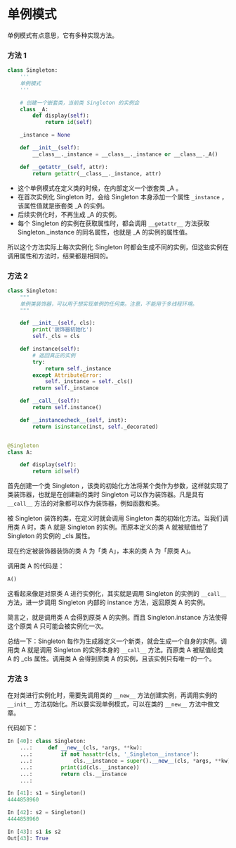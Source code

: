 # 单例模式

单例模式有点意思，它有多种实现方法。

### 方法 1

```python
class Singleton:
    '''
    单例模式
    '''

    # 创建一个嵌套类，当前类 Singleton 的实例会
    class _A:
        def display(self):
            return id(self)

    _instance = None

    def __init__(self):
        __class__._instance = __class__._instance or __class__._A()

    def __getattr__(self, attr):
        return getattr(__class__._instance, attr)
```

- 这个单例模式在定义类的时候，在内部定义一个嵌套类 _A 。
- 在首次实例化 Singleton 时，会给 Singleton 本身添加一个属性 `_instance` ，该属性值就是嵌套类 _A 的实例。
- 后续实例化时，不再生成 _A 的实例。
- 每个 Singleton 的实例在获取属性时，都会调用 `__getattr__` 方法获取 Singleton._instance 的同名属性，也就是 _A 的实例的属性值。

所以这个方法实际上每次实例化 Singleton 时都会生成不同的实例，但这些实例在调用属性和方法时，结果都是相同的。

### 方法 2

```python
class Singleton:
    """
    单例类装饰器，可以用于想实现单例的任何类。注意，不能用于多线程环境。
    """

    def __init__(self, cls):
        print('装饰器初始化')
        self._cls = cls

    def instance(self):
        # 返回真正的实例
        try:
            return self._instance
        except AttributeError:
            self._instance = self._cls()
        return self._instance

    def __call__(self):
        return self.instance()

    def __instancecheck__(self, inst):
        return isinstance(inst, self._decorated)


@Singleton
class A:

    def display(self):
        return id(self)
```

首先创建一个类 Singleton ，该类的初始化方法将某个类作为参数，这样就实现了类装饰器，也就是在创建新的类时 Singleton 可以作为装饰器。凡是具有 `__call__` 方法的对象都可以作为装饰器，例如函数和类。

被 Singleton 装饰的类，在定义时就会调用 Singleton 类的初始化方法。当我们调用类 A 时，类 A 就是 Singleton 的实例。而原本定义的类 A 就被赋值给了 Singleton 的实例的 _cls 属性。

现在约定被装饰器装饰的类 A 为「类 A」，本来的类 A 为「原类 A」。

调用类 A 的代码是：

```python
A()
```

这看起来像是对原类 A 进行实例化，其实就是调用 Singleton 的实例的 `__call__` 方法，进一步调用 Singleton 内部的 instance 方法，返回原类 A 的实例。

简言之，就是调用类 A 会得到原类 A 的实例。而且 Singleton.instance 方法使得这个原类 A 只可能会被实例化一次。

总结一下：Singleton 每作为生成器定义一个新类，就会生成一个自身的实例。调用类 A 就是调用 Singleton 的实例本身的 `__call__` 方法。而原类 A 被赋值给类 A 的 _cls 属性。调用类 A 会得到原类 A 的实例，且该实例只有唯一的一个。

### 方法 3

在对类进行实例化时，需要先调用类的 `__new__` 方法创建实例，再调用实例的 `__init__` 方法初始化。所以要实现单例模式，可以在类的 `__new__` 方法中做文章。

代码如下：

```python
In [40]: class Singleton:
    ...:     def __new__(cls, *args, **kw):
    ...:         if not hasattr(cls, '_Singleton__instance'):
    ...:             cls.__instance = super().__new__(cls, *args, **kw)
    ...:         print(id(cls.__instance))
    ...:         return cls.__instance
    ...:

In [41]: s1 = Singleton()
4444858960

In [42]: s2 = Singleton()
4444858960

In [43]: s1 is s2
Out[43]: True
```

